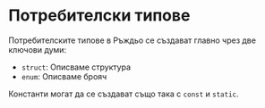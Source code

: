 # Потребителски типове

Потребителските типове в Ръждьо се създават главно чрез две ключови думи:

* `struct`: Описваме структура
* `enum`: Описваме брояч

Константи  могат да се създават също така с `const` и `static`.
